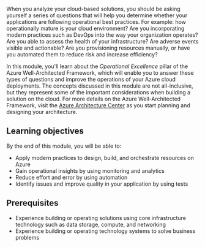 When you analyze your cloud-based solutions, you should be asking yourself a series of questions that will help you determine whether your applications are following operational best practices. For example: how operationally mature is your cloud environment? Are you incorporating modern practices such as DevOps into the way your organization operates? Are you able to assess the health of your infrastructure? Are adverse events visible and actionable? Are you provisioning resources manually, or have you automated them to reduce risk and increase efficiency?

In this module, you'll learn about the *Operational Excellence* pillar of the Azure Well-Architected Framework, which will enable you to answer these types of questions and improve the operations of your Azure cloud deployments. The concepts discussed in this module are not all-inclusive, but they represent some of the important considerations when building a solution on the cloud. For more details on the Azure Well-Architected Framework, visit the [Azure Architecture Center](https://docs.microsoft.com/azure/architecture/framework?azure-portal=true) as you start planning and designing your architecture.

## Learning objectives

By the end of this module, you will be able to:

- Apply modern practices to design, build, and orchestrate resources on Azure
- Gain operational insights by using monitoring and analytics
- Reduce effort and error by using automation
- Identify issues and improve quality in your application by using tests

## Prerequisites

- Experience building or operating solutions using core infrastructure technology such as data storage, compute, and networking
- Experience building or operating technology systems to solve business problems
